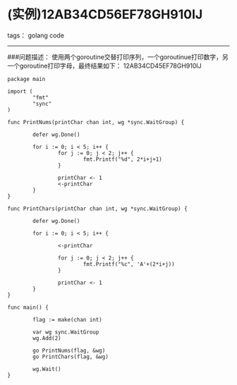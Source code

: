 # (实例)12AB34CD56EF78GH910IJ

tags： golang code

---
###问题描述：
使用两个goroutine交替打印序列，一个goroutinue打印数字，另一个goroutine打印字母，最终结果如下：                     12AB34CD45EF78GH910IJ

```golang
package main

import (
        "fmt"
        "sync"
)

func PrintNums(printChar chan int, wg *sync.WaitGroup) {

        defer wg.Done()

        for i := 0; i < 5; i++ {
                for j := 0; j < 2; j++ {
                        fmt.Printf("%d", 2*i+j+1)
                }

                printChar <- 1
                <-printChar
        }
}

func PrintChars(printChar chan int, wg *sync.WaitGroup) {

        defer wg.Done()

        for i := 0; i < 5; i++ {

                <-printChar

                for j := 0; j < 2; j++ {
                        fmt.Printf("%c", 'A'+(2*i+j))
                }

                printChar <- 1
        }
}

func main() {

        flag := make(chan int)

        var wg sync.WaitGroup
        wg.Add(2)

        go PrintNums(flag, &wg)
        go PrintChars(flag, &wg)

        wg.Wait()
}
```

<!--stackedit_data:
eyJoaXN0b3J5IjpbLTIwMjM1MjE1OTldfQ==
-->